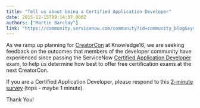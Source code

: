 ```yaml
---
title: "Tell us about being a Certified Application Developer"
date: 2015-12-15T09:14:57.000Z
authors: ["Martin Barclay"]
link: "https://community.servicenow.com/community?id=community_blog&sys_id=be8de669dbd0dbc01dcaf3231f96195e"
---
```

<p>As we ramp up planning for <a title="owledge.servicenow.com/creatorcon.html" href="http://knowledge.servicenow.com/creatorcon.html">CreatorCon</a> at Knowledge16, we are seeking feedback on the outcomes that members of the developer community have experienced since passing the ServiceNow <a title="w.servicenow.com/services/training-and-certification/certified-application-developer.html" href="http://www.servicenow.com/services/training-and-certification/certified-application-developer.html">Certified Application Developer</a> exam, to help us determine how best to offer free certification exams at the next CreatorCon.</p><p></p><p>If you are a Certified Application Developer, please respond to this <a title="ww.surveymonkey.com/r/PYZFTW7" href="https://www.surveymonkey.com/r/PYZFTW7">2-minute survey</a> (tops - maybe 1 minute).</p><p></p><p>Thank You!</p>